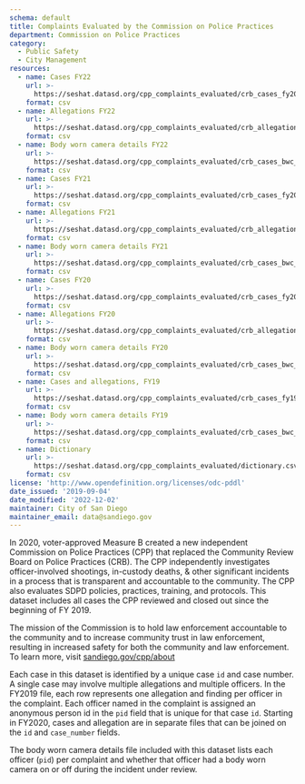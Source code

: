 ```yaml
---
schema: default
title: Complaints Evaluated by the Commission on Police Practices 
department: Commission on Police Practices
category:
  - Public Safety
  - City Management
resources:
  - name: Cases FY22
    url: >-
      https://seshat.datasd.org/cpp_complaints_evaluated/crb_cases_fy2022_datasd.csv
    format: csv
  - name: Allegations FY22
    url: >-
      https://seshat.datasd.org/cpp_complaints_evaluated/crb_allegations_fy2022_datasd.csv
    format: csv
  - name: Body worn camera details FY22
    url: >-
      https://seshat.datasd.org/cpp_complaints_evaluated/crb_cases_bwc_fy2022_datasd.csv
    format: csv
  - name: Cases FY21
    url: >-
      https://seshat.datasd.org/cpp_complaints_evaluated/crb_cases_fy2021_datasd.csv
    format: csv
  - name: Allegations FY21
    url: >-
      https://seshat.datasd.org/cpp_complaints_evaluated/crb_allegations_fy2021_datasd.csv
    format: csv
  - name: Body worn camera details FY21
    url: >-
      https://seshat.datasd.org/cpp_complaints_evaluated/crb_cases_bwc_fy2021_datasd.csv
    format: csv
  - name: Cases FY20
    url: >-
      https://seshat.datasd.org/cpp_complaints_evaluated/crb_cases_fy2020_datasd.csv
    format: csv
  - name: Allegations FY20
    url: >-
      https://seshat.datasd.org/cpp_complaints_evaluated/crb_allegations_fy2020_datasd.csv
    format: csv
  - name: Body worn camera details FY20
    url: >-
      https://seshat.datasd.org/cpp_complaints_evaluated/crb_cases_bwc_fy2020_datasd.csv
    format: csv
  - name: Cases and allegations, FY19
    url: >-
      https://seshat.datasd.org/cpp_complaints_evaluated/crb_cases_fy19_datasd.csv
    format: csv
  - name: Body worn camera details FY19
    url: >-
      https://seshat.datasd.org/cpp_complaints_evaluated/crb_cases_bwc_fy19_datasd.csv
    format: csv
  - name: Dictionary
    url: >-
      https://seshat.datasd.org/cpp_complaints_evaluated/dictionary.csv
    format: csv
license: 'http://www.opendefinition.org/licenses/odc-pddl'
date_issued: '2019-09-04'
date_modified: '2022-12-02'
maintainer: City of San Diego
maintainer_email: data@sandiego.gov
---
```

In 2020, voter-approved Measure B created a new independent Commission on Police Practices (CPP) that replaced the Community Review Board on Police Practices (CRB). The CPP independently investigates officer-involved shootings, in-custody deaths, & other significant incidents in a process that is transparent and accountable to the community. The CPP also evaluates SDPD policies, practices, training, and protocols. This dataset includes all cases the CPP reviewed and closed out since the beginning of FY 2019.

<!--more-->

The mission of the Commission is to hold law enforcement accountable to the community and to increase community trust in law enforcement, resulting in increased safety for both the community and law enforcement. To learn more, visit [sandiego.gov/cpp/about](https://www.sandiego.gov/cpp/about)

Each case in this dataset is identified by a unique case `id` and case number. A single case may involve multiple allegations and multiple officers. In the FY2019 file, each row represents one allegation and finding per officer in the complaint. Each officer named in the complaint is assigned an anonymous person id in the `pid` field that is unique for that case `id`. Starting in FY2020, cases and allegation are in separate files that can be joined on the `id` and `case_number` fields.

The body worn camera details file included with this dataset lists each officer (`pid`) per complaint and whether that officer had a body worn camera on or off during the incident under review.
